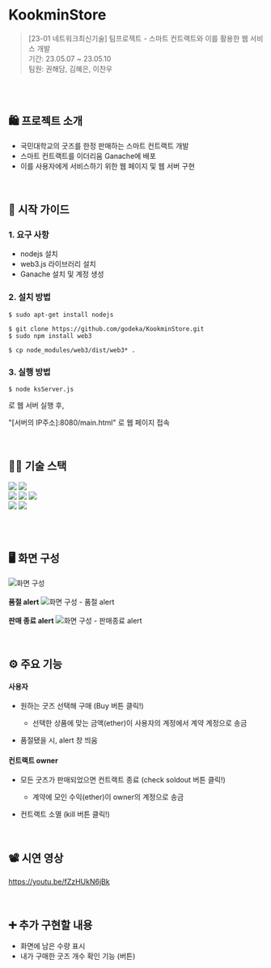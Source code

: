 # KookminStore
> [23-01 네트워크최신기술] 팀프로젝트 - 스마트 컨트랙트와 이를 활용한 웹 서비스 개발 <br/> 기간: 23.05.07 ~ 23.05.10 <br/> 팀원: 권해담, 김혜은, 이찬우

<br/><br/>

🛍 프로젝트 소개
------------------------
* 국민대학교의 굿즈를 한정 판매하는 스마트 컨트랙트 개발
* 스마트 컨트랙트를 이더리움 Ganache에 배포
* 이를 사용자에게 서비스하기 위한 웹 페이지 및 웹 서버 구현

<br/>

📌 시작 가이드
-----------------------
### 1. 요구 사항
* nodejs 설치
* web3.js 라이브러리 설치
* Ganache 설치 및 계정 생성

### 2. 설치 방법
```
$ sudo apt-get install nodejs

$ git clone https://github.com/godeka/KookminStore.git
$ sudo npm install web3

$ cp node_modules/web3/dist/web3* .
```

### 3. 실행 방법
```
$ node ksServer.js
```
로 웹 서버 실행 후,

"[서버의 IP주소]:8080/main.html" 로 웹 페이지 접속

<br/>

🧑‍💻 기술 스택
------------------------
<div>
  <img src="https://img.shields.io/badge/ethereum-3C3C3D?style=for-the-badge&logo=ethereum&logoColor=white"> 
  <img src="https://img.shields.io/badge/solidity-363636?style=for-the-badge&logo=solidity&logoColor=white"> 
  <br/>
  <img src="https://img.shields.io/badge/html-E34F26?style=for-the-badge&logo=html5&logoColor=white">
  <img src="https://img.shields.io/badge/css-1572B6?style=for-the-badge&logo=css3&logoColor=white">
  <img src="https://img.shields.io/badge/javascript-F7DF1E?style=for-the-badge&logo=javascript&logoColor=black">
  <br/>
  <img src="https://img.shields.io/badge/node.js-339933?style=for-the-badge&logo=Node.js&logoColor=white">
  <img src="https://img.shields.io/badge/Web3.js-F16822?style=for-the-badge&logo=Web3.js&logoColor=white">
</div>

<br/><br/>

🖥 화면 구성
----------------------
![화면 구성](https://github.com/godeka/KookminStore/assets/96081455/23dd96f0-f844-4481-9a63-90109b0c2402)
<br/><br/> **품절 alert**
![화면 구성 - 품절 alert](https://github.com/godeka/KookminStore/assets/96081455/3e00f70e-177d-42eb-b3e7-86536790cf59)
<br/><br/> **판매 종료 alert**
![화면 구성 - 판매종료 alert](https://github.com/godeka/KookminStore/assets/96081455/55ab7135-b1e5-4a68-8c12-48f758d0bde4)

<br/>

⚙ 주요 기능
----------------------
#### 사용자
* 원하는 굿즈 선택해 구매 (Buy 버튼 클릭!) 
   - 선택한 상품에 맞는 금액(ether)이 사용자의 계정에서 계약 계정으로 송금

* 품절됐을 시, alert 창 띄움

#### 컨트랙트 owner
* 모든 굿즈가 판매되었으면 컨트랙트 종료 (check soldout 버튼 클릭!)
   - 계약에 모인 수익(ether)이 owner의 계정으로 송금

* 컨트랙트 소멸 (kill 버튼 클릭!)

<br/>

📽 시연 영상
----------------------
https://youtu.be/fZzHUkN6jBk

<br/>

➕ 추가 구현할 내용
-----------------------
* 화면에 남은 수량 표시
* 내가 구매한 굿즈 개수 확인 기능 (버튼)
